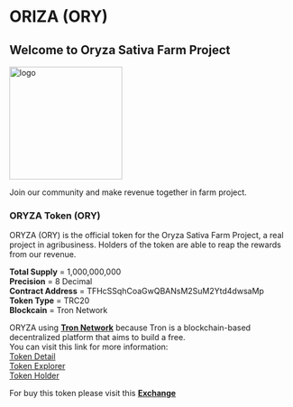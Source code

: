 # ORIZA (ORY)

## Welcome to Oryza Sativa Farm Project


<img src="https://pbs.twimg.com/profile_images/1185126777175199744/ee1KM8Jy_400x400.jpg" alt="logo" width="200"/>


Join our community and make revenue together in farm project.

### ORYZA Token (ORY)

ORYZA (ORY) is the official token for the Oryza Sativa Farm Project, a real project in agribusiness. Holders of the token are able to reap the rewards from our revenue.

**Total Supply** = 1,000,000,000<br/>
**Precision** = 8 Decimal<br/>
**Contract Address** = TFHcSSqhCoaGwQBANsM2SuM2Ytd4dwsaMp<br/>
**Token Type** = TRC20<br/>
**Blockcain** = Tron Network<br/>

ORYZA using **[Tron Network](https://tron.network)** because Tron is a blockchain-based decentralized platform that aims to build a free.<br/>
You can visit this link for more information:<br/>
[Token Detail](https://tronscan.org/#/token20/TFHcSSqhCoaGwQBANsM2SuM2Ytd4dwsaMp)<br/>
[Token Explorer](https://tronscan.org/#/token20/TFHcSSqhCoaGwQBANsM2SuM2Ytd4dwsaMp/transfers)<br/>
[Token Holder](https://tronscan.org/#/token20/TFHcSSqhCoaGwQBANsM2SuM2Ytd4dwsaMp/holders)<br/>

For buy this token please visit this **[Exchange](https://tronwatch.market/trade/TFHcSSqhCoaGwQBANsM2SuM2Ytd4dwsaMp-TRX/?ref=TSJU5dDgT2z2hx3ZGtpPeuUornEzzfXc3g)**

